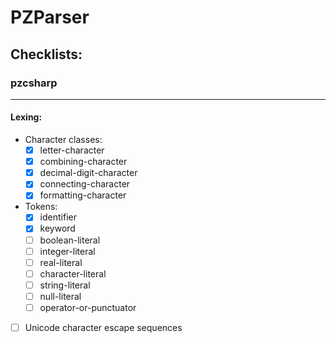 # PZParser

## Checklists:
### pzcsharp
---
#### Lexing:
- Character classes:
  - [x] letter-character
  - [x] combining-character
  - [x] decimal-digit-character
  - [x] connecting-character
  - [x] formatting-character
- Tokens:
  - [x] identifier
  - [x] keyword
  - [ ] boolean-literal
  - [ ] integer-literal
  - [ ] real-literal
  - [ ] character-literal
  - [ ] string-literal
  - [ ] null-literal
  - [ ] operator-or-punctuator
- [ ] Unicode character escape sequences
